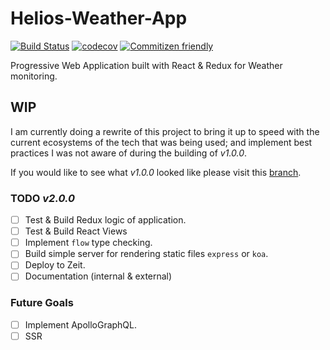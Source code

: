 # Helios-Weather-App
[![Build Status](https://travis-ci.org/rockchalkwushock/Helios-Weather-App.svg?branch=v2)](https://travis-ci.org/rockchalkwushock/Helios-Weather-App)
[![codecov](https://codecov.io/gh/rockchalkwushock/Helios-Weather-App/branch/v2/graph/badge.svg)](https://codecov.io/gh/rockchalkwushock/Helios-Weather-App)
[![Commitizen friendly](https://img.shields.io/badge/commitizen-friendly-brightgreen.svg?style=flat-square)](http://commitizen.github.io/cz-cli/)

Progressive Web Application built with React & Redux for Weather monitoring.

## WIP
I am currently doing a rewrite of this project to bring it up to speed with the current ecosystems of the tech that was being used; and implement best practices I was not aware of during the building of _v1.0.0_.

If you would like to see what _v1.0.0_ looked like please visit this [branch](https://github.com/rockchalkwushock/Helios-Weather-App/tree/v1.0.0).

### TODO _v2.0.0_
- [ ] Test & Build Redux logic of application.
- [ ] Test & Build React Views
- [ ] Implement `flow` type checking.
- [ ] Build simple server for rendering static files `express` or `koa`.
- [ ] Deploy to Zeit.
- [ ] Documentation (internal & external)

### Future Goals
- [ ] Implement ApolloGraphQL.
- [ ] SSR
